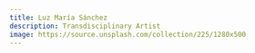 ```yaml
---
title: Luz María Sánchez
description: Transdisciplinary Artist
image: https://source.unsplash.com/collection/225/1280x500
---
```


